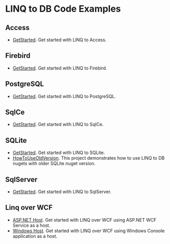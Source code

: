 LINQ to DB Code Examples
========================

Access
------
* [GetStarted](https://github.com/linq2db/examples/tree/master/Access/GetStarted).
   Get started with LINQ to Access.

Firebird
--------
* [GetStarted](https://github.com/linq2db/examples/tree/master/Firebird/GetStarted).
   Get started with LINQ to Firebird.

PostgreSQL
----------
* [GetStarted](https://github.com/linq2db/examples/tree/master/PostgreSQL/GetStarted).
   Get started with LINQ to PostgreSQL.

SqlCe
-----
* [GetStarted](https://github.com/linq2db/examples/tree/master/SqlCe/GetStarted).
   Get started with LINQ to SqlCe.

SQLite
------
* [GetStarted](https://github.com/linq2db/examples/tree/master/SQLite/GetStarted).
   Get started with LINQ to SQLite.
* [HowToUseOldVersion](https://github.com/linq2db/examples/tree/master/SQLite/HowToUseOldVersion).
   This project demonstrates how to use LINQ to DB nugets with older SQLite nuget version.

SqlServer
---------
* [GetStarted](https://github.com/linq2db/examples/tree/master/SqlServer/GetStarted).
   Get started with LINQ to SqlServer.

Linq over WCF
-------------
* [ASP.NET Host](https://github.com/linq2db/examples/tree/master/LinqOverWCF/ASP.NET%20Host).
   Get started with LINQ over WCF using ASP.NET WCF Service as a host.
* [Windows Host](https://github.com/linq2db/examples/tree/master/LinqOverWCF/Windows%20Host).
   Get started with LINQ over WCF using Windows Console application as a host.

